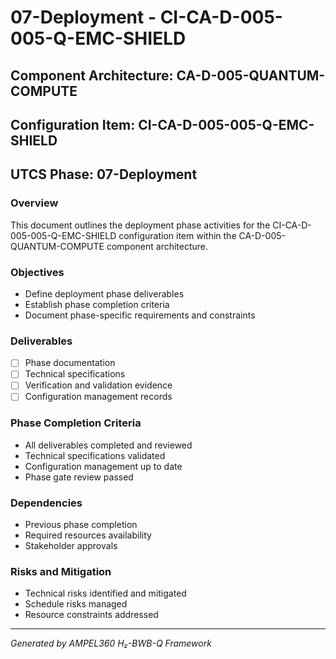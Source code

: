 # 07-Deployment - CI-CA-D-005-005-Q-EMC-SHIELD

## Component Architecture: CA-D-005-QUANTUM-COMPUTE
## Configuration Item: CI-CA-D-005-005-Q-EMC-SHIELD
## UTCS Phase: 07-Deployment

### Overview
This document outlines the deployment phase activities for the CI-CA-D-005-005-Q-EMC-SHIELD configuration item within the CA-D-005-QUANTUM-COMPUTE component architecture.

### Objectives
- Define deployment phase deliverables
- Establish phase completion criteria
- Document phase-specific requirements and constraints

### Deliverables
- [ ] Phase documentation
- [ ] Technical specifications
- [ ] Verification and validation evidence
- [ ] Configuration management records

### Phase Completion Criteria
- All deliverables completed and reviewed
- Technical specifications validated
- Configuration management up to date
- Phase gate review passed

### Dependencies
- Previous phase completion
- Required resources availability
- Stakeholder approvals

### Risks and Mitigation
- Technical risks identified and mitigated
- Schedule risks managed
- Resource constraints addressed

---
*Generated by AMPEL360 H₂-BWB-Q Framework*
